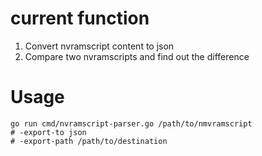 # current function
1. Convert nvramscript content to json  
2. Compare two nvramscripts and find out the difference  

# Usage
```
go run cmd/nvramscript-parser.go /path/to/nmvramscript
# -export-to json
# -export-path /path/to/destination
```
